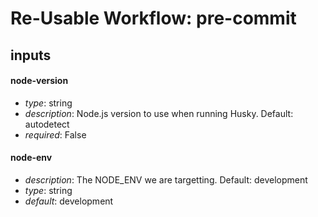 # Re-Usable Workflow: pre-commit
## inputs
#### node-version
- *type*: string
- *description*: Node.js version to use when running Husky. Default: autodetect
- *required*: False
#### node-env
- *description*: The NODE_ENV we are targetting. Default: development
- *type*: string
- *default*: development